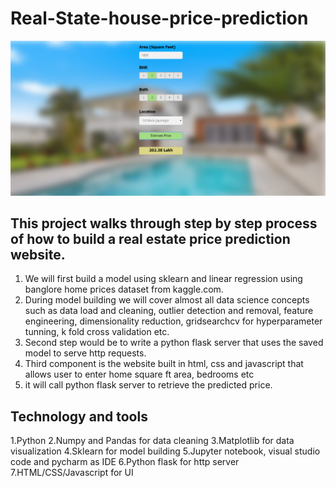 # Real-State-house-price-prediction
![](BHP_website.PNG)

## This  project  walks through step by step process of how to build a real estate price prediction website. 
1. We will first build a model using sklearn and linear regression using banglore home prices dataset from kaggle.com. 
2. During model building we will cover almost all data science concepts such as data load and cleaning, outlier detection and removal, feature engineering, dimensionality reduction, gridsearchcv for hyperparameter tunning, k fold cross validation etc.
3. Second step would be to write a python flask server that uses the saved model to serve http requests. 
4. Third component is the website built in html, css and javascript that allows user to enter home square ft area, bedrooms etc
5.  it will call python flask server to retrieve the predicted price.  
## Technology and tools 
1.Python
2.Numpy and Pandas for data cleaning
3.Matplotlib for data visualization
4.Sklearn for model building
5.Jupyter notebook, visual studio code and pycharm as IDE
6.Python flask for http server
7.HTML/CSS/Javascript for UI


